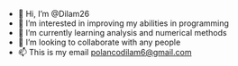 - 👋 Hi, I’m @Dilam26
- 👀 I’m interested in improving my abilities in programming
- 🌱 I’m currently learning analysis and numerical methods
- 💞️ I’m looking to collaborate with any people
- 📫 This is my email polancodilam6@gmail.com

<!---
Dilam26/Dilam26 is a ✨ special ✨ repository because its `README.md` (this file) appears on your GitHub profile.
You can click the Preview link to take a look at your changes.
--->

